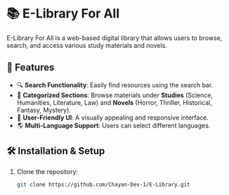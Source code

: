 # 📚 E-Library For All

E-Library For All is a web-based digital library that allows users to browse, search, and access various study materials and novels.

## 🌟 Features

- 🔍 **Search Functionality**: Easily find resources using the search bar.
- 📂 **Categorized Sections**: Browse materials under **Studies** (Science, Humanities, Literature, Law) and **Novels** (Horror, Thriller, Historical, Fantasy, Mystery).
- 🎨 **User-Friendly UI**: A visually appealing and responsive interface.
- 🌎 **Multi-Language Support**: Users can select different languages.




## 🛠 Installation & Setup

1. Clone the repository:
   ```sh
   git clone https://github.com/Chayan-Dev-1/E-Library.git
